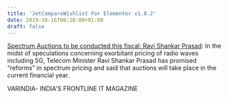 ```yaml
---
title: 'JetCompareWishlist For Elementor v1.0.2'
date: 2019-10-16T06:28:00+01:00
draft: false
---
```


[Spectrum Auctions to be conducted this fiscal: Ravi Shankar Prasad](https://varindia.com/news/spectrum-auctions-to-be-conducted-this-fiscal-ravi-shankar-prasad#.XaarHq-UCOk.blogger): In the midst of speculations concerning exorbitant pricing of radio waves including 5G, Telecom Minister Ravi Shankar Prasad has promised “reforms” in spectrum pricing and said that auctions will take place in the current financial year.  
  
VARINDIA- INDIA'S FRONTLINE IT MAGAZINE
